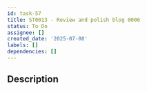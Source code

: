 ```yaml
---
id: task-57
title: ST0013 - Review and polish blog 0006
status: To Do
assignee: []
created_date: '2025-07-08'
labels: []
dependencies: []
---
```


## Description
